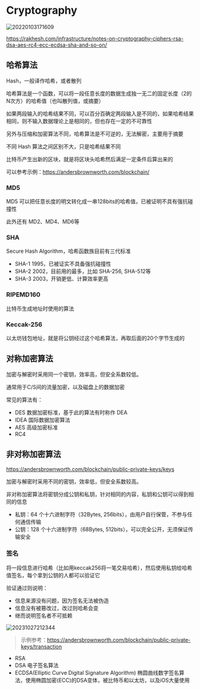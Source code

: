 # Cryptography

![20220103171609](http://image.zuoright.com/20220103171609.png)

<https://rakhesh.com/infrastructure/notes-on-cryptography-ciphers-rsa-dsa-aes-rc4-ecc-ecdsa-sha-and-so-on/>

## 哈希算法

Hash，一般译作哈希，或者散列

哈希算法是一个函数，可以将一段任意长度的数据生成独一无二的固定长度（2的N次方）的哈希值（也叫散列值，或摘要）

如果两段输入的哈希结果不同，可以百分百确定两段输入是不同的，如果哈希结果相同，则不输入数据理论上是相同的，但也存在一定的不可靠性

另外与压缩和加密算法不同，哈希算法是不可逆的，无法解密，主要用于摘要

不同 Hash 算法之间区别不大，只是哈希结果不同

比特币产生出新的区块，就是将区块头哈希然后满足一定条件后算出来的

可以参考示例：<https://andersbrownworth.com/blockchain/>

### MD5

MD5 可以把任意长度的明文转化成一串128bits的哈希值，已被证明不具有强抗碰撞性

此外还有 MD2、MD4、MD6等

### SHA

Secure Hash Algorithm，哈希函数族目前有三代标准

- SHA-1 1995，已被证实不具备强抗碰撞性
- SHA-2 2002，目前用的最多，比如 SHA-256, SHA-512等
- SHA-3 2003，开销更低、计算效率更高

### RIPEMD160

比特币生成地址时使用的算法

### Keccak-256

以太坊钱包地址，就是将公钥经过这个哈希算法，再取后面的20个字节生成的

## 对称加密算法

加密与解密时采用同一个密钥，效率高，但安全系数较低。

通常用于C/S间的流量加密，以及磁盘上的数据加密

常见的算法有：

- DES 数据加密标准，基于此的算法有时称作 DEA
- IDEA 国际数据加密算法
- AES 高级加密标准
- RC4

## 非对称加密算法

<https://andersbrownworth.com/blockchain/public-private-keys/keys>

加密与解密时采用不同的密钥，效率低，但安全系数较高。

非对称加密算法将密钥分成公钥和私钥，针对相同的内容，私钥和公钥可以得到相同的信息

- 私钥：64 个十六进制字符（32Bytes, 256bits），由用户自行保管，不参与任何通信传输
- 公钥：128 个十六进制字符（68Bytes, 512bits），可以完全公开，无须保证传输安全

### 签名

将一段信息进行哈希（比如用keccak256将一笔交易哈希），然后使用私钥给哈希值签名，每个拿到公钥的人都可以验证它

验证通过则说明：

- 信息来源没有问题，因为签名无法被伪造
- 信息没有被篡改过，改过则哈希会变
- 继而说明签名者不可抵赖

![20231027212344](https://image.zuoright.com/20231027212344.png)

> 示例参考：<https://andersbrownworth.com/blockchain/public-private-keys/transaction>

- RSA
- DSA 电子签名算法
- ECDSA(Elliptic Curve Digital Signature Algorithm) 椭圆曲线数字签名算法，使用椭圆加密(ECC)的DSA变体，被比特币和以太坊，以及iOS大量使用
